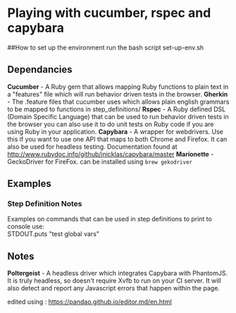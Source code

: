# Playing with cucumber, rspec and capybara 


##How to set up the environment
run the bash script set-up-env.sh

## Dependancies
**Cucumber** - A Ruby gem that allows mapping Ruby functions to plain text in a "features" file which will run behavior driven tests in the browser.
**Gherkin** - The .feature files that cucumber uses which allows plain english grammars to be mapped to functions in step_definitions/
**Rspec** - A Ruby defined DSL (Domain Specific Language) that can be used to run behavior driven tests in the browser you can also use it to do unit tests on Ruby code if you are using Ruby in your application.
**Capybara** - A wrapper for webdrivers. Use this if you want to use one API that maps to both Chrome and Firefox. It can also be used for headless testing. Documentation found at http://www.rubydoc.info/github/jnicklas/capybara/master
**Marionette** - GeckoDriver for FireFox. can be installed using `brew gekodriver`



## Examples

### Step Definition Notes

Examples on commands that can be used in step definitions
to print to console use:  
STDOUT.puts "test global vars"

## Notes
**Poltergeist** - A headless driver which integrates Capybara with PhantomJS. It is truly headless, so doesn't require Xvfb to run on your CI server. It will also detect and report any Javascript errors that happen within the page.

edited using : https://pandao.github.io/editor.md/en.html
